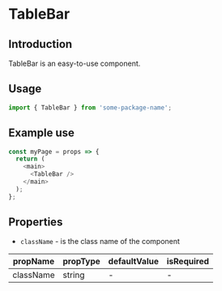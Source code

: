 # TableBar

<!-- STORY -->

## Introduction

TableBar is an easy-to-use component.

## Usage

```javascript
import { TableBar } from 'some-package-name';
```

## Example use

```javascript
const myPage = props => {
  return (
    <main>
      <TableBar />
    </main>
  );
};
```

## Properties

- `className` - is the class name of the component

| propName  | propType | defaultValue | isRequired |
| --------- | -------- | ------------ | ---------- |
| className | string   | -            | -          |
